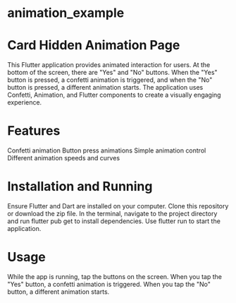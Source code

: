 # animation_example

# Card Hidden Animation Page
This Flutter application provides animated interaction for users. At the bottom of the screen, there are "Yes" and "No" buttons. When the "Yes" button is pressed, a confetti animation is triggered, and when the "No" button is pressed, a different animation starts. The application uses Confetti, Animation, and Flutter components to create a visually engaging experience.

# Features
 Confetti animation
 Button press animations
 Simple animation control
 Different animation speeds and curves
 
# Installation and Running
 Ensure Flutter and Dart are installed on your computer.
 Clone this repository or download the zip file.
 In the terminal, navigate to the project directory and run flutter pub get to install dependencies.
 Use flutter run to start the application.
 
# Usage
While the app is running, tap the buttons on the screen.
When you tap the "Yes" button, a confetti animation is triggered.
When you tap the "No" button, a different animation starts.

